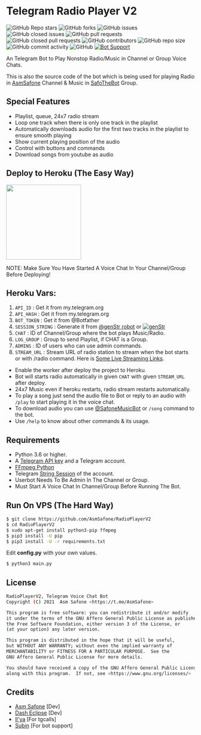 # Telegram Radio Player V2
![GitHub Repo stars](https://img.shields.io/github/stars/AsmSafone/RadioPlayerV2?color=blue&style=flat)
![GitHub forks](https://img.shields.io/github/forks/AsmSafone/RadioPlayerV2?color=green&style=flat)
![GitHub issues](https://img.shields.io/github/issues/AsmSafone/RadioPlayerV2)
![GitHub closed issues](https://img.shields.io/github/issues-closed/AsmSafone/RadioPlayerV2)
![GitHub pull requests](https://img.shields.io/github/issues-pr/AsmSafone/RadioPlayerV2)
![GitHub closed pull requests](https://img.shields.io/github/issues-pr-closed/AsmSafone/RadioPlayerV2)
![GitHub contributors](https://img.shields.io/github/contributors/AsmSafone/RadioPlayerV2?style=flat)
![GitHub repo size](https://img.shields.io/github/repo-size/AsmSafone/RadioPlayerV2?color=red)
![GitHub commit activity](https://img.shields.io/github/commit-activity/m/AsmSafone/RadioPlayerV2)
![GitHub](https://img.shields.io/github/license/AsmSafone/RadioPlayerV2)
[![Bot Support](https://img.shields.io/badge/Radio%20Player%20V2-support%20group-blue)](https://t.me/safothebot)


An Telegram Bot to Play Nonstop Radio/Music in Channel or Group Voice Chats.

This is also the source code of the bot which is being used for playing
Radio in [AsmSafone](https://t.me/AsmSafone) Channel & Music in [SafoTheBot](https://t.me/safothebot) Group.

## Special Features

- Playlist, queue, 24x7 radio stream
- Loop one track when there is only one track in the playlist
- Automatically downloads audio for the first two tracks in the playlist to ensure smooth playing
- Show current playing position of the audio
- Control with buttons and commands
- Download songs from youtube as audio

## Deploy to Heroku (The Easy Way)

<p><a href="https://heroku.com/deploy?template=https://github.com/Shaviya01/RadioPlayerV2"> <img src="https://img.shields.io/badge/Deploy%20To%20Heroku-blueviolet?style=for-the-badge&logo=heroku" width="200""/></a></p>
NOTE: Make Sure You Have Started A Voice Chat In Your Channel/Group Before Deploying!

## Heroku Vars:
1. `API_ID` : Get it from my.telegram.org
2. `API_HASH` : Get it from my.telegram.org
3. `BOT_TOKEN` : Get it from @Botfather
4. `SESSION_STRING` : Generate it from [@genStr robot](http://t.me/genStr_robot) or [![genStr](https://img.shields.io/badge/repl.it-genStr-yellowgreen)](https://repl.it/@AsmSafone/genStr)
5. `CHAT` : ID of Channel/Group where the bot plays Music/Radio.
6. `LOG_GROUP` : Group to send Playlist, if CHAT is a Group.
7. `ADMINS` : ID of users who can use admin commands.
8. `STREAM_URL` : Stream URL of radio station to stream when the bot starts or with /radio command. Here is [Some Live Streaming Links](https://telegra.ph/Live-Radio-Stream-Links-05-17).

- Enable the worker after deploy the project to Heroku.
- Bot will starts radio automatically in given `CHAT` with given `STREAM_URL` after deploy. 
- 24x7 Music even if heroku restarts, radio stream restarts automatically.  
- To play a song just send the audio file to Bot or reply to an audio with `/play` to start playing it in the voice chat.
- To download audio you can use [@SafoneMusicBot](http://t.me/SafoneMusicBot) or `/song` command to the bot.
- Use `/help` to know about other commands & its usage.

## Requirements

- Python 3.6 or higher.
- A
  [Telegram API key](https://docs.pyrogram.org/intro/quickstart#enjoy-the-api)
  and a Telegram account.
- [FFmpeg Python](https://www.ffmpeg.org/)
- Telegram [String Session](http://t.me/genStr_robot) of the account.
- Userbot Needs To Be Admin In The Channel or Group.
- Must Start A Voice Chat In Channel/Group Before Running The Bot.

## Run On VPS (The Hard Way)

```sh
$ git clone https://github.com/AsmSafone/RadioPlayerV2
$ cd RadioPlayerV2
$ sudo apt-get install python3-pip ffmpeg
$ pip3 install -U pip
$ pip3 install -U -r requirements.txt
```
Edit **config.py** with your own values.

```sh
$ python3 main.py
```

## License
```sh
RadioPlayerV2, Telegram Voice Chat Bot
Copyright (C) 2021  Asm Safone <https://t.me/AsmSafone>

This program is free software: you can redistribute it and/or modify
it under the terms of the GNU Affero General Public License as published by
the Free Software Foundation, either version 3 of the License, or
(at your option) any later version.

This program is distributed in the hope that it will be useful,
but WITHOUT ANY WARRANTY; without even the implied warranty of
MERCHANTABILITY or FITNESS FOR A PARTICULAR PURPOSE.  See the
GNU Affero General Public License for more details.

You should have received a copy of the GNU Affero General Public License
along with this program.  If not, see <https://www.gnu.org/licenses/>
```
## Credits

- [Asm Safone](https://github.com/AsmSafone) [Dev]
- [Dash Eclipse](https://github.com/dashezup) [Dev]
- [Il'ya](https://github.com/MarshalX) [For tgcalls]
- [Subin](https://github.com/subinps) [For bot support]
